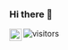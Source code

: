 ### Hi there 👋

<a href="https://www.instagram.com/danivic/">
  <img align="left" alt="Danilo's Instagram" width="22px" src="https://raw.githubusercontent.com/hussainweb/hussainweb/main/icons/instagram.png" />
</a>

![visitors](https://visitor-badge.glitch.me/badge?page_id=danilovveloso.danilovveloso)

<!--
**danilovveloso/danilovveloso** is a ✨ _special_ ✨ repository because its `README.md` (this file) appears on your GitHub profile.

Here are some ideas to get you started:

- 🔭 I’m currently working on ...
- 🌱 I’m currently learning ...
- 👯 I’m looking to collaborate on ...
- 🤔 I’m looking for help with ...
- 💬 Ask me about ...
- 📫 How to reach me: ...
- 😄 Pronouns: ...
- ⚡ Fun fact: ...
-->
